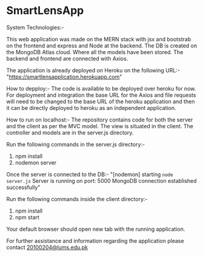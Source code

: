 # SmartLensApp

System Technologies:-

This web application was made on the MERN stack with jsx and 
bootstrab on the frontend and express and Node at the backend.
The DB is created on the MongoDB Atlas cloud. Where all the 
models have been stored. The backend and frontend are connected
with Axios. 

The application is already deployed on Heroku on the following URL:-
"https://smartlensapplication.herokuapp.com"

How to depploy:-
The code is available to be deployed over heroku for now. 
For deployment and integration the base URL for the Axios and file 
requests will need to be changed to the base URL of the heroku application
and then it can be directly deployed to heroku as an independent application. 

How to run on localhost:-
The repository contains code for both the server and the client as per the 
MVC model. The view is situated in the client. The controller and models are 
in the server.js directory. 

Run the following commands in the server.js directory:-
1. npm install
2. nodemon server

Once the server is connected to the DB:-
"[nodemon] starting `node server.js`
Server is running on port: 5000
MongoDB connection established successfully"

Run the following commands inside the client directory:-
1. npm install
2. npm start

Your default browser should open new tab with the running application.

For further assistance and information regarding the application please contact
20100204@lums.edu.pk
